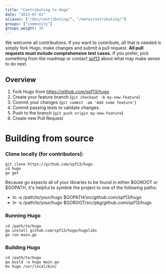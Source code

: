 ```yaml
---
title: "Contributing to Hugo"
date: "2013-07-01"
aliases: ["/doc/contributing/", "/meta/contributing/"]
groups: ["community"]
groups_weight: 30
---
```


We welcome all contributions. If you want to contribute, all
that is needed is simply fork Hugo, make changes and submit
a pull request. **All pull requests must include comprehensive test cases.**
If you prefer, pick something from the roadmap
or contact [spf13](http://spf13.com) about what may make sense
to do next.

## Overview

1. Fork Hugo from https://github.com/spf13/hugo
2. Create your feature branch (`git checkout -b my-new-feature`)
3. Commit your changes (`git commit -am 'Add some feature'`)
4. Commit passing tests to validate changes.
5. Push to the branch (`git push origin my-new-feature`)
6. Create new Pull Request


# Building from source

### Clone locally (for contributors):

    git clone https://github.com/spf13/hugo
    cd hugo
    go get

Because go expects all of your libraries to be found in either
$GOROOT or $GOPATH, it's helpful to symlink the project to one
of the following paths:

 * ln -s /path/to/your/hugo $GOPATH/src/github.com/spf13/hugo
 * ln -s /path/to/your/hugo $GOROOT/src/pkg/github.com/spf13/hugo

### Running Hugo

    cd /path/to/hugo
    go install github.com/spf13/hugo/hugolibs
    go run main.go

### Building Hugo

    cd /path/to/hugo
    go build -o hugo main.go
    mv hugo /usr/local/bin/

